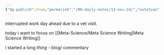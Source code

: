 ```yaml
---
{"dg-publish":true,"permalink":"/00-daily-notes/13-nov-24/","noteIcon":""}
---
```


interrupted work day ahead due to a vet visit.

today i want to focus on [[Meta-Science/Meta Science Writing\|Meta Science Writing]] 

I started a long *thing* - blog/ commentary